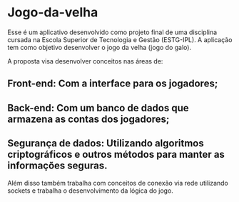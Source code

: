 # Jogo-da-velha

Esse é um aplicativo desenvolvido como projeto final de uma disciplina cursada na Escola Superior de Tecnologia e Gestão (ESTG-IPL).
A aplicação tem como objetivo desenvolver o jogo da velha (jogo do galo).

A proposta visa desenvolver conceitos nas áreas de:
## Front-end: Com a interface para os jogadores;
## Back-end: Com um banco de dados que armazena as contas dos jogadores;
## Segurança de dados: Utilizando algoritmos criptográficos e outros métodos para manter as informações seguras.

Além disso também trabalha com conceitos de conexão via rede utilizando sockets e trabalha o desenvolvimento da lógica do jogo.

